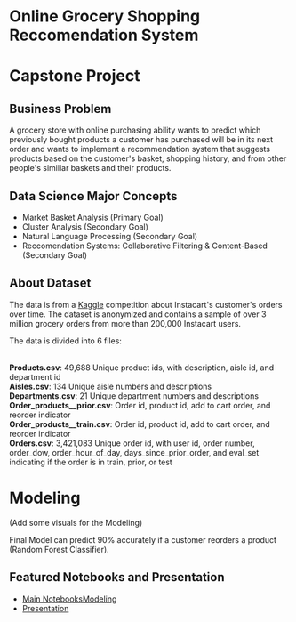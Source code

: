 # Online Grocery Shopping Reccomendation System
# Capstone Project
## Business Problem
A grocery store with online purchasing ability wants to predict which previously bought products a customer has purchased will be in its next order and wants to implement a recommendation system that suggests products based on the customer's basket, shopping history, and from other people's similiar baskets and their products. 

## Data Science Major Concepts
  * Market Basket Analysis (Primary Goal)
  * Cluster Analysis (Secondary Goal)
  * Natural Language Processing (Secondary Goal)
  * Reccomendation Systems: Collaborative Filtering & Content-Based (Secondary Goal)

## About Dataset
The data is from a [Kaggle](https://www.kaggle.com/competitions/instacart-market-basket-analysis/code) competition about Instacart's customer's orders over time. The dataset is anonymized and contains a sample of over 3 million grocery orders from more than 200,000 Instacart users. 

The data is divided into 6 files:  
<br/>

**Products.csv**: 49,688 Unique product ids, with description, aisle id, and department id\
**Aisles.csv**: 134 Unique aisle numbers and descriptions  
**Departments.csv**: 21 Unique department numbers and descriptions  
**Order_products__prior.csv**: Order id, product id, add to cart order, and reorder indicator  
**Order_products__train.csv**: Order id, product id, add to cart order, and reorder indicator\
**Orders.csv**: 3,421,083 Unique order id, with user id, order number, order_dow, order_hour_of_day, days_since_prior_order, and eval_set indicating if the order is in train, prior, or test 

# Modeling

(Add some visuals for the Modeling)

Final Model can predict 90% accurately if a customer reorders a product (Random Forest Classifier). 

## Featured Notebooks and Presentation
* [Main Notebooks](https://github.com/henryshin15/Capstone-Instacart/blob/main/Main%20Notebook.ipynb)[Modeling](https://github.com/henryshin15/Capstone-Instacart/blob/main/Classification%20and%20Modeling.ipynb)
* [Presentation](https://github.com/henryshin15/Capstone-Instacart/blob/main/Capstone%20Presentation-2.pdf)



